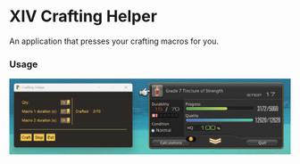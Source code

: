 # XIV Crafting Helper

An application that presses your crafting macros for you.

### Usage

![App](https://github.com/bronchysaurus/xiv_crafting_helper/raw/main/screenshots/app.png "app")
